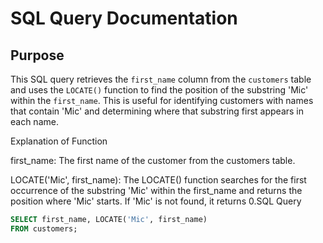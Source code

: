 # SQL Query Documentation

## Purpose

This SQL query retrieves the `first_name` column from the `customers` table and uses the `LOCATE()` function to find the position of the substring 'Mic' within the `first_name`. This is useful for identifying customers with names that contain 'Mic' and determining where that substring first appears in each name.

Explanation of Function

first\_name: The first name of the customer from the customers table.

LOCATE('Mic', first\_name): The LOCATE() function searches for the first occurrence of the substring 'Mic' within the first\_name and returns the position where 'Mic' starts. If 'Mic' is not found, it returns 0.SQL Query

```sql
SELECT first_name, LOCATE('Mic', first_name)
FROM customers;
```
